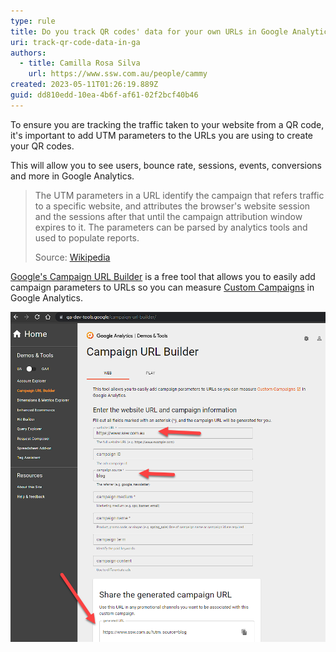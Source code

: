 ```yaml
---
type: rule
title: Do you track QR codes' data for your own URLs in Google Analytics?
uri: track-qr-code-data-in-ga
authors:
  - title: Camilla Rosa Silva
    url: https://www.ssw.com.au/people/cammy
created: 2023-05-11T01:26:19.889Z
guid: dd810edd-10ea-4b6f-af61-02f2bcf40b46
---
```

To ensure you are tracking the traffic taken to your website from a QR code, it's important to add UTM parameters to the URLs you are using to create your QR codes.

This will allow you to see users, bounce rate, sessions, events, conversions and more in Google Analytics.

> The UTM parameters in a URL identify the campaign that refers traffic to a specific website, and attributes the browser's website session and the sessions after that until the campaign attribution window expires to it. The parameters can be parsed by analytics tools and used to populate reports.
>
> Source: [Wikipedia](https://en.wikipedia.org/wiki/UTM_parameters#:~:text=The%20UTM%20parameters%20in%20a,and%20used%20to%20populate%20reports.)

<!--endintro-->

[Google's Campaign URL Builder](https://ga-dev-tools.google/campaign-url-builder/) is a free tool that allows you to easily add campaign parameters to URLs so you can measure [Custom Campaigns](https://support.google.com/analytics/answer/1033863) in Google Analytics.

![Figure: Google will provide you with a campaign URL, ready to track all the relevant data you need](google-utm-generator.png)